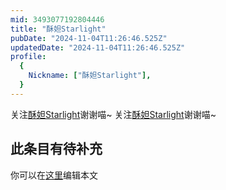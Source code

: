 ```yaml
---
mid: 3493077192804446
title: "酥妲Starlight"
pubDate: "2024-11-04T11:26:46.525Z"
updatedDate: "2024-11-04T11:26:46.525Z"
profile:
  {
    Nickname: ["酥妲Starlight"],
  }
---
```


关注[酥妲Starlight](https://space.bilibili.com/3493077192804446)谢谢喵~ 关注[酥妲Starlight](https://space.bilibili.com/3493077192804446)谢谢喵~

## 此条目有待补充
你可以在[这里](https://github.com/Yuhanawa/VTuber.ICU-Content/edit/master/v/酥妲Starlight/index.md)编辑本文
